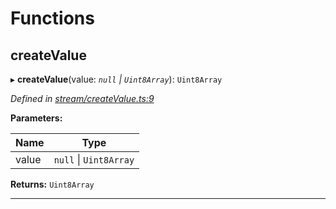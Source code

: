 

# Functions

<a id="createvalue"></a>

##  createValue

▸ **createValue**(value: *`null` \| `Uint8Array`*): `Uint8Array`

*Defined in [stream/createValue.ts:9](https://github.com/polkadot-js/common/blob/3835d8d/packages/trie-codec/src/stream/createValue.ts#L9)*

**Parameters:**

| Name | Type |
| ------ | ------ |
| value | `null` \| `Uint8Array` |

**Returns:** `Uint8Array`

___


